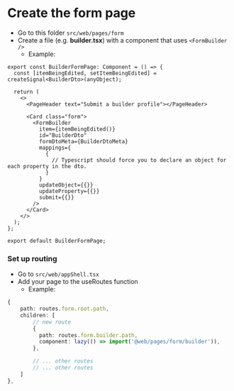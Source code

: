 # Create the form page

- Go to this folder `src/web/pages/form`
- Create a file (e.g. **builder.tsx**) with a component that uses `<FormBuilder />`
  - Example:

```tsx
export const BuilderFormPage: Component = () => {
  const [itemBeingEdited, setItemBeingEdited] = createSignal<BuilderDto>(anyObject);

  return (
    <>
      <PageHeader text="Submit a builder profile"></PageHeader>

      <Card class="form">
        <FormBuilder
          item={itemBeingEdited()}
          id="BuilderDto"
          formDtoMeta={BuilderDtoMeta}
          mappings={
            {
              // Typescript should force you to declare an object for each property in the dto.
            }
          }
          updateObject={{}}
          updateProperty={{}}
          submit={{}}
        />
      </Card>
    </>
  );
};

export default BuilderFormPage;
```

### Set up routing

- Go to `src/web/appShell.tsx`
- Add your page to the useRoutes function
  - Example:

```ts
{
    path: routes.form.root.path,
    children: [
        // new route
        {
          path: routes.form.builder.path,
          component: lazy(() => import('@web/pages/form/builder')),
        },

        // ... other routes
        // ... other routes
    ]
},
```

<br />
<br />
<br />
